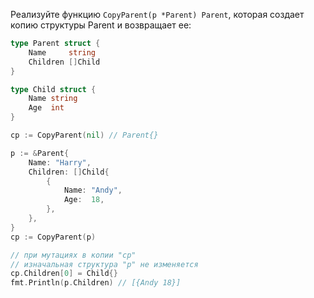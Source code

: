 Реализуйте функцию `CopyParent(p *Parent) Parent`, которая создает копию структуры Parent и возвращает ее:

```go
type Parent struct {
	Name     string
	Children []Child
}

type Child struct {
	Name string
	Age  int
}

cp := CopyParent(nil) // Parent{}

p := &Parent{
	Name: "Harry",
	Children: []Child{
		{
			Name: "Andy",
			Age:  18,
		},
	},
}
cp := CopyParent(p)

// при мутациях в копии "cp"
// изначальная структура "p" не изменяется
cp.Children[0] = Child{}
fmt.Println(p.Children) // [{Andy 18}]
```
